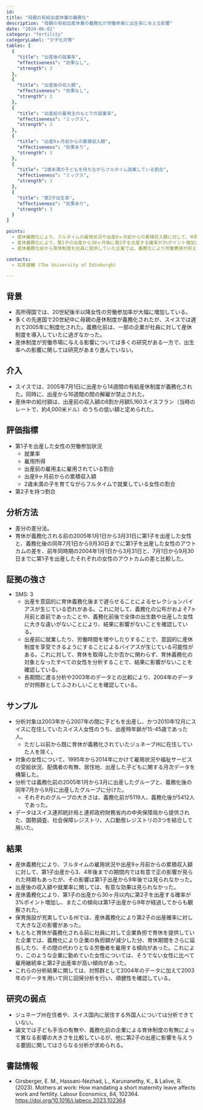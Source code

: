```yaml
---
id:
title: "母親の有給出産休業の義務化"
description: "母親の有給出産休業の義務化が労働参画と出生率に与える影響"
date: "2024-06-01"
category: "fertility"
categoryLabel: "少子化対策"
tables: [
  {
    "title": "出産後の就業率",
    "effectiveness": "効果なし",
    "strength": 3
  },
  {
    "title": "出産後の収入額",
    "effectiveness": "効果なし",
    "strength": 3
  },
  {
    "title": "出産前の雇用主のもとでの就業率",
    "effectiveness": "ミックス",
    "strength": 3
  },
  {
    "title": "出産9ヶ月前からの累積収入額",
    "effectiveness": "効果あり",
    "strength": 3
  },
  {
    "title": "2歳未満の子どもを持ちながらフルタイム就業している割合",
    "effectiveness": "ミックス",
    "strength": 3
  },
  {
    "title": "第2子出生率",
    "effectiveness": "効果あり",
    "strength": 3
  }
]

points:
  - 産休義務化により、フルタイムの雇用状況や出産9ヶ月前からの累積収入額に対して、中期的には一時的に有意で正の影響が見られたが、その影響は第1子出産から9年後では見られなかった。
  - 産休義務化により、第1子の出産から30ヶ月後に第2子を出産する確率が3%ポイント増加し、またこの傾向は長期的にも観察された。
  - 産休義務化前から育休制度を社員に提供していた企業では、義務化により労働費用が抑えられた分、育休期間を延長したり、代わりの社員を雇用したりした。そのような企業に雇用されていた女性については、そうでない女性に比べて出産後の雇用継続率と第2子出産率が高い傾向があった。

contacts:
  - 石井俊輔 (The University of Edinburgh)

---
```


## 背景
- 高所得国では、20世紀後半以降女性の労働参加率が大幅に増加している。
- 多くの先進国で20世紀中に母親の産休制度が義務化されたが、スイスでは遅れて2005年に制度化された。義務化前は、一部の企業が社員に対して産休制度を導入していたに過ぎなかった。
- 産休制度が労働市場に与える影響については多くの研究がある一方で、出生率への影響に関しては研究があまり進んでいない。

## 介入
- スイスでは、2005年7月1日に出産から14週間の有給産休制度が義務化された。同時に、出産から16週間の間の解雇が禁止された。
- 産休中の給付額は、出産前の収入額の8割か月額5,160スイスフラン（当時のレートで、約4,000米ドル）のうちの低い額と定められた。

## 評価指標
- 第1子を出産した女性の労働参加状況
  - 就業率
  - 雇用所得
  - 出産前の雇用主に雇用されている割合
  - 出産9ヶ月前からの累積収入額
  - 2歳未満の子を育てながらフルタイムで就業している女性の割合
- 第2子を持つ割合

## 分析方法
- 差分の差分法。
- 育休が義務化される前の2005年1月1日から3月31日に第1子を出産した女性と、義務化後の同年7月1日から9月30日までに第1子を出産した女性のアウトカムの差を、前年同時期の2004年1月1日から3月31日と、7月1日から9月30日までに第1子を出産したそれぞれの女性のアウトカムの差と比較した。

## 証拠の強さ
- SMS: 3
  - 出産を意図的に育休義務化後まで遅らせることによるセレクションバイアスが生じている恐れがある。これに対して、義務化の公布がおよそ7ヶ月前と直前であったことや、義務化前後で全体の出生数や出産した女性に大きな違いがないことにより、結果に影響がないことを確認している。
  - 出産前に就業したり、労働時間を増やしたりすることで、意図的に産休制度を享受できるようにすることによるバイアスが生じている可能性がある。これに対して、育休を取得したか否かに関わらず、育休義務化の対象となったすべての女性を分析することで、結果に影響がないことを確認している。
  - 長期間に渡る分析や2003年のデータとの比較により、2004年のデータが対照群としてふさわしいことを確認している。


## サンプル
- 分析対象は2003年から2007年の間に子どもを出産し、かつ2010年12月にスイスに在住していたスイス人女性のうち、出産時年齢が15-45歳であった人。
  - ただし以前から既に育休が義務化されていたジュネーブ州に在住していた人を除く。
- 対象の女性について、1995年から2014年にかけて雇用状況や福祉サービスの受給状況、配偶者の有無、居住地、出産した子どもに関する月次データを構築した。
- 分析では義務化前の2005年1月から3月に出産したグループと、義務化後の同年7月から9月に出産したグループに分けた。
  - それぞれのグループの大きさは、義務化前が5119人、義務化後が5412人であった。
- データはスイス連邦統計局と連邦政府財務省内の中央保障局から提供された、国勢調査、社会保障レジストリ、人口動態レジストリの3つを結合して用いた。

## 結果
- 産休義務化により、フルタイムの雇用状況や出産9ヶ月前からの累積収入額に対して、第1子出産から3、4年後までの期間内では有意で正の影響が見られた時期もあったが、その影響は第1子出産から9年後では見られなかった。
- 出産後の収入額や就業率に関しては、有意な効果は見られなかった。
- 産休義務化により、第1子の出産から30ヶ月以内に第2子を出産する確率が3%ポイント増加し、またこの傾向は第1子出産から9年が経過してからも観察された。
- 保育施設が充実している州では、産休義務化により第2子の出産確率に対して大きな正の影響があった。
- もともと育休が義務化される前に社員に対して企業負担で育休を提供していた企業では、義務化により企業の負担額が減少した分、育休期間をさらに延長したり、その間の代わりとなる労働者を雇用する傾向があった。これにより、このような企業に勤めていた女性については、そうでない女性に比べて雇用継続率と第2子出産率が高い傾向があった。
- これらの分析結果に関しては、対照群として2004年のデータに加えて2003年のデータを用いて同じ回帰分析を行い、頑健性を確認している。

## 研究の弱点
- ジュネーブ州在住者や、スイス国内に居住する外国人については分析できていない。
- 論文では子ども手当の有無や、義務化前の企業による育休制度の有無によって異なる影響の大きさを比較しているが、他に第2子の出産に影響を与えうる要因に関してはさらなる分析が求められる。

## 書誌情報
- Girsberger, E. M., Hassani-Nezhad, L., Karunanethy, K., & Lalive, R. (2023). Mothers at work: How mandating a short maternity leave affects work and fertility. Labour Economics, 84, 102364. https://doi.org/10.1016/j.labeco.2023.102364